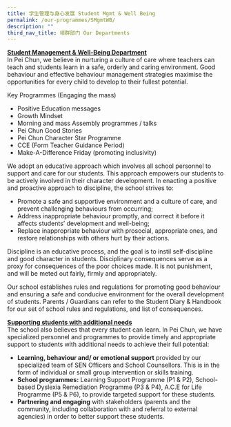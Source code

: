 ```yaml
---
title: 学生管理与身心发展 Student Mgmt & Well Being
permalink: /our-programmes/SMgmtWB/
description: ""
third_nav_title: 培群部门 Our Departments
---
```

<b><u>Student Management & Well-Being Department</u></b><br>
In Pei Chun, we believe in nurturing a culture of care where teachers can teach and students learn in a safe, orderly and caring environment. Good behaviour and effective behaviour management strategies maximise the opportunities for every child to develop to their fullest potential.

Key Programmes (Engaging the mass)<br>
* Positive Education messages 
* Growth Mindset 
* Morning and mass Assembly programmes / talks 
* Pei Chun Good Stories 
* Pei Chun Character Star Programme 
* CCE (Form Teacher Guidance Period) 
* Make-A-Difference Friday (promoting inclusivity) 


We adopt an educative approach which involves all school personnel to support and care for our students. This approach empowers our students to be actively involved in their character development. In enacting a positive and proactive approach to discipline, the school strives to:<br>
* Promote a safe and supportive environment and a culture of care, and prevent challenging behaviours from occurring;
* Address inappropriate behaviour promptly, and correct it before it affects students’ development and well-being;
* Replace inappropriate behaviour with prosocial, appropriate ones, and restore relationships with others hurt by their actions.   

Discipline is an educative process, and the goal is to instil self-discipline and good character in students. Disciplinary consequences serve as a proxy for consequences of the poor choices made. It is not punishment, and will be meted out fairly, firmly and appropriately.

Our school establishes rules and regulations for promoting good behaviour and ensuring a safe and conducive environment for the overall development of students. Parents / Guardians can refer to the Student Diary & Handbook for our set of school rules and regulations, and list of consequences.

<b><u>Supporting students with additional needs</u></b><br>
The school also believes that every student can learn. In Pei Chun, we have specialized personnel and programmes to provide timely and appropriate support to students with additional needs to achieve their full potential: <br>
* <b>Learning, behaviour and/ or emotional support</b> provided by our specialized team of SEN Officers and School Counsellors. This is in the form of individual or small group intervention or skills training.<br>
* <b>School programmes:</b> Learning Support Programme (P1 & P2), School-based Dyslexia Remediation Programme (P3 & P4), A.C.E for Life Programme (P5 & P6), to provide targeted support for these students.<br>
* <b>Partnering and engaging</b> with stakeholders (parents and the community, including collaboration with and referral to external agencies) in order to better support these students.